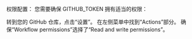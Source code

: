 权限配置：
您需要确保 GITHUB_TOKEN 拥有适当的权限：

转到您的 GitHub 仓库，点击“设置”。
在左侧菜单中找到“Actions”部分。
确保“Workflow permissions”选择了“Read and write permissions”。
